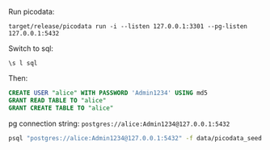 
Run picodata:

`target/release/picodata run -i --listen 127.0.0.1:3301 --pg-listen 127.0.0.1:5432`


Switch to sql:

`\s l sql`

Then:
```sql
CREATE USER "alice" WITH PASSWORD 'Admin1234' USING md5
GRANT READ TABLE TO "alice"
GRANT CREATE TABLE TO "alice"
```

pg connection string:
`postgres://alice:Admin1234@127.0.0.1:5432`

```bash
psql "postgres://alice:Admin1234@127.0.0.1:5432" -f data/picodata_seed.sql
```